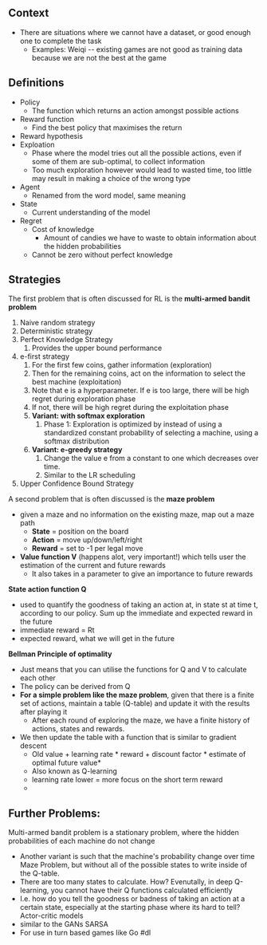 ## Context
- There are situations where we cannot have a dataset, or good enough one to complete the task
	- Examples: Weiqi -- existing games are not good as training data because we are not the best at the game

## Definitions
- Policy
	- The function which returns an action amongst possible actions
- Reward function
	- Find the best policy that maximises the return
- Reward hypothesis
- Exploation
	- Phase where the model tries out all the possible actions, even if some of them are sub-optimal, to collect information
	- Too much exploration however would lead to wasted time, too little may result in making a choice of the wrong type
- Agent
	- Renamed from the word model, same meaning
- State
	- Current understanding of the model
- Regret
	- Cost of knowledge
		- Amount of candies we have to waste to obtain information about the hidden probabilities
	- Cannot be zero without perfect knowledge
## Strategies
The first problem that is often discussed for RL is the **multi-armed bandit problem**
1. Naive random strategy
2. Deterministic strategy
3. Perfect Knowledge Strategy
	1. Provides the upper bound performance 
4. e-first strategy
	1. For the first few coins, gather information (exploration)
	2. Then for the remaining coins, act on the information to select the best machine (exploitation)
	3. Note that e is a hyperparameter. If e is too large, there will be high regret during exploration phase
	4. If not, there will be high regret during the exploitation phase
	5. **Variant: with softmax exploration**
		1. Phase 1: Exploration is optimized by instead of using a standardized constant probability of selecting a machine, using a softmax distribution 
	6. **Variant: e-greedy strategy**
		1. Change the value e from a constant to one which decreases over time. 
		2. Similar to the LR scheduling
5. Upper Confidence Bound Strategy

A second problem that is often discussed is the **maze problem**
- given a maze and no information on the existing maze, map out a maze path 
	- **State** = position on the board
	- **Action** = move up/down/left/right
	- **Reward** = set to -1 per legal move
- **Value function V** (happens alot, very important!) which tells user the estimation of the current and future rewards 
	- It also takes in a parameter to give an importance to future rewards

**State action function Q**
- used to quantify the goodness of taking an action at, in state st at time t, according to our policy. Sum up the immediate and expected reward in the future
- immediate reward = Rt 
- expected reward, what we will get in the future 

**Bellman Principle of optimality**
- Just means that you can utilise the functions for Q and V to calculate each other
- The policy can be derived from Q
- **For a simple problem like the maze problem**, given that there is a finite set of actions, maintain a table (Q-table) and update it with the results after playing it 
	- After each round of exploring the maze, we have a finite history of actions, states and rewards.
- We then update the table with a function that is similar to gradient descent
	- Old value + learning rate * reward + discount factor * estimate of optimal future value*
	- Also known as Q-learning
	- learning rate lower = more focus on the short term reward
	- 

## Further Problems:
Multi-armed bandit problem is a stationary problem, where the hidden probabilities of each machine do not change
- Another variant is such that the machine's probability change over time
Maze Problem, but without all of the possible states to write inside of the Q-table. 
- There are too many states to calculate. How?
Evenutally, in deep Q-learning, you cannot have their Q functions calculated efficiently
- I.e. how do you tell the goodness or badness of taking an action at a certain state, especially at the starting phase where its hard to tell?
Actor-critic models
- similar to the GANs
SARSA
- For use in turn based games like Go
#dl
